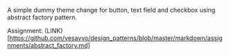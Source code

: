 A simple dummy theme change for button, text field and checkbox using abstract factory pattern.

Assignment: (LINK)[https://github.com/vesavvo/design_patterns/blob/master/markdown/assignments/abstract_factory.md]